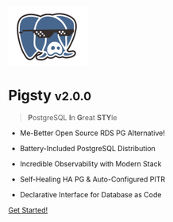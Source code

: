 ![logo](icon.svg)

# Pigsty <small>v2.0.0</small>

> <b>P</b>ostgreSQL <b>I</b>n <b>G</b>reat <b>STY</b>le</b>

- Me-Better Open Source RDS PG Alternative!

- Battery-Included PostgreSQL Distribution

- Incredible Observability with Modern Stack

- Self-Healing HA PG & Auto-Configured PITR 

- Declarative Interface for Database as Code 


[Get Started!](#pigsty)